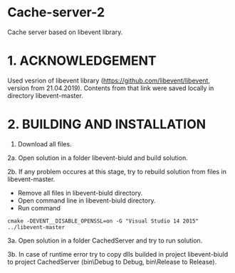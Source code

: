 # Cache-server-2
Cache server based on libevent library.

# 1. AСKNOWLEDGEMENT

Used vesrion of libevent library (https://github.com/libevent/libevent, version from 21.04.2019).
Contents from that link were saved locally in directory libevent-master.

# 2. BUILDING AND INSTALLATION

1. Download all files.

2a. Open solution in a folder libevent-biuld and build solution.

2b. If any problem occures at this stage, try to rebuild solution from files in libevent-master.
- Remove all files in libevent-biuld directory.
- Open command line in libevent-biuld directory.
- Run command 
```
cmake -DEVENT__DISABLE_OPENSSL=on -G "Visual Studio 14 2015" ../libevent-master
```

3a. Open solution in a folder CachedServer and try to run solution.

3b. In case of runtime error try to copy dlls builded in project libevent-biuld to project CachedServer
(bin\Debug to Debug, bin\Release to Release).

